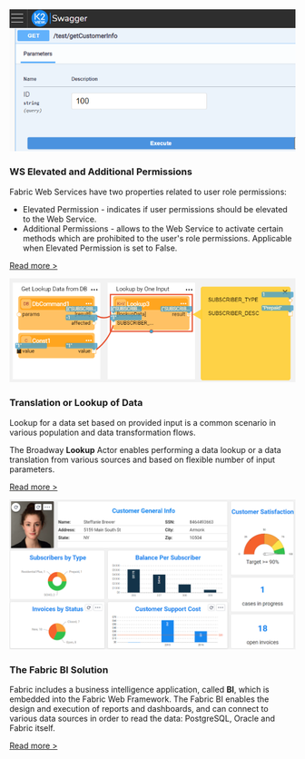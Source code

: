 <!--block-->

<img src="images/swagger_1.png"  />

### WS Elevated and Additional Permissions

Fabric Web Services have two properties related to user role permissions:

* Elevated Permission - indicates if user permissions should be elevated to the Web Service.
* Additional Permissions - allows to the Web Service to activate certain methods which are prohibited to the user's role permissions. Applicable when Elevated Permission is set to False.

[Read more >](20220814_ws_permissions.md)

<!--block-->

<img src="images/lookup_1.PNG"  />

### Translation or Lookup of Data

Lookup for a data set based on provided input is a common scenario in various population and data transformation flows. 

The Broadway **Lookup** Actor enables performing a data lookup or a data translation from various sources and based on flexible number of input parameters.

[Read more >](20220314_lookup_actor.md)

<!--block-->

<img src="images/bi_1.PNG" style="zoom:80%;" />



### The Fabric BI Solution

Fabric includes a business intelligence application, called **BI**, which is embedded into the Fabric Web Framework. The Fabric BI enables the design and execution of reports and dashboards, and can connect to various data sources in order to read the data: PostgreSQL, Oracle and Fabric itself. 

[Read more >](20220221_fabric_bi.md)

<!--block-->

